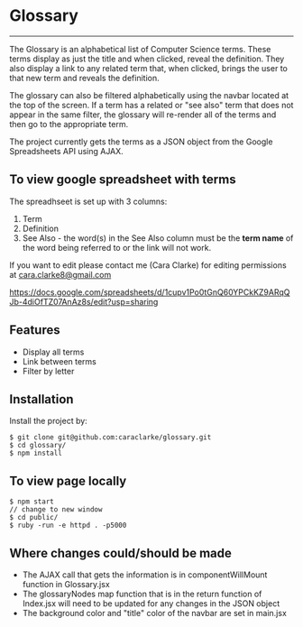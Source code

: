 # Glossary
---

The Glossary is an alphabetical list of Computer Science terms. These terms display as just the title and when clicked, reveal the definition. They also display a link to any related term that, when clicked, brings the user to that new term and reveals the definition.

The glossary can also be filtered alphabetically using the navbar located at the top of the screen. If a term has a related or "see also" term that does not appear in the same filter, the glossary will re-render all of the terms and then go to the appropriate term.

The project currently gets the terms as a JSON object from the Google Spreadsheets API using AJAX.

## To view google spreadsheet with terms

The spreadhseet is set up with 3 columns:

1. Term
2. Definition
3. See Also - the word(s) in the See Also column must be the **term name** of the word being referred to or the link will not work.

If you want to edit please contact me (Cara Clarke) for editing permissions at cara.clarke8@gmail.com

https://docs.google.com/spreadsheets/d/1cupv1Po0tGnQ60YPCkKZ9ARqQJb-4diOfTZ07AnAz8s/edit?usp=sharing

## Features

- Display all terms
- Link between terms
- Filter by letter

## Installation

Install the project by:

```
$ git clone git@github.com:caraclarke/glossary.git
$ cd glossary/
$ npm install

```

## To view page locally

```
$ npm start
// change to new window
$ cd public/
$ ruby -run -e httpd . -p5000

```

## Where changes could/should be made

- The AJAX call that gets the information is in componentWillMount function in Glossary.jsx
- The glossaryNodes map function that is in the return function of Index.jsx will need to be updated for any changes in the JSON object
- The background color and "title" color of the navbar are set in main.jsx
